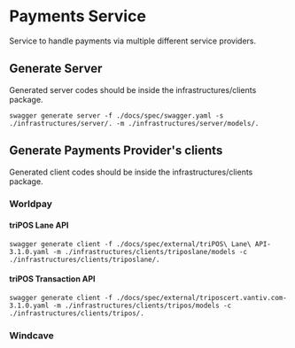 # Payments Service
Service to handle payments via multiple different service providers.


## Generate Server
Generated server codes should be inside the infrastructures/clients package.
```shell
swagger generate server -f ./docs/spec/swagger.yaml -s ./infrastructures/server/. -m ./infrastructures/server/models/.
```


## Generate Payments Provider's clients
Generated client codes should be inside the infrastructures/clients package.
### Worldpay
#### triPOS Lane API
```shell
swagger generate client -f ./docs/spec/external/triPOS\ Lane\ API-3.1.0.yaml -m ./infrastructures/clients/triposlane/models -c ./infrastructures/clients/triposlane/.
```

#### triPOS Transaction API
```shell
swagger generate client -f ./docs/spec/external/triposcert.vantiv.com-3.1.0.yaml -m ./infrastructures/clients/tripos/models -c ./infrastructures/clients/tripos/.
```
### Windcave